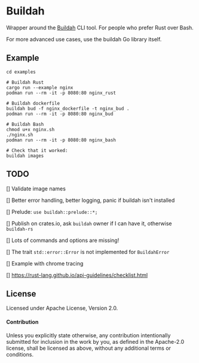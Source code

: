 # Buildah

Wrapper around the [Buildah](https://github.com/containers/buildah) CLI tool. For people who prefer Rust over Bash.

For more advanced use cases, use the buildah Go library itself.

## Example
```shell
cd examples
 
# Buildah Rust
cargo run --example nginx
podman run --rm -it -p 8080:80 nginx_rust

# Buildah dockerfile
buildah bud -f nginx_dockerfile -t nginx_bud .
podman run --rm -it -p 8080:80 nginx_bud

# Buildah Bash
chmod u+x nginx.sh
./nginx.sh
podman run --rm -it -p 8080:80 nginx_bash

# Check that it worked:
buildah images
```

## TODO
[] Validate image names

[] Better error handling, better logging, panic if buildah isn't installed

[] Prelude: `use buildah::prelude::*;`

[] Publish on crates.io, ask `buildah` owner if I can have it, otherwise `buildah-rs`

[] Lots of commands and options are missing!

[] The trait `std::error::Error` is not implemented for `BuildahError`

[] Example with chrome tracing

[] https://rust-lang.github.io/api-guidelines/checklist.html

## License

Licensed under Apache License, Version 2.0.

#### Contribution

Unless you explicitly state otherwise, any contribution intentionally submitted
for inclusion in the work by you, as defined in the Apache-2.0 license, shall be
licensed as above, without any additional terms or conditions.
